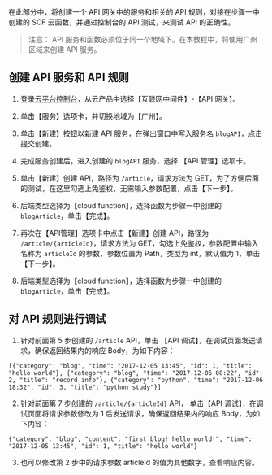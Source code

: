 在此部分中，将创建一个 API 网关中的服务和相关的 API 规则，对接在步骤一中创建的 SCF 云函数，并通过控制台的 API 测试，来测试 API 的正确性。

> 注意：
> API 服务和函数必须位于同一个地域下。在本教程中，将使用广州区域来创建 API 服务。


## 创建 API 服务和 API 规则

1. 登录[云平台控制台](http://console.tce.fsphere.cn/apigateway)，从云产品中选择【互联网中间件】-【API 网关】。

2. 单击【服务】选项卡，并切换地域为【广州】。

3. 单击【新建】按钮以新建 API 服务，在弹出窗口中写入服务名 `blogAPI`，点击提交创建。

4. 完成服务创建后，进入创建的 `blogAPI` 服务，选择 【API 管理】选项卡。

5. 单击【新建】创建 API，路径为 `/article`，请求方法为 GET，为了方便后面的测试，在这里勾选上免鉴权，无需输入参数配置，点击【下一步】。

6. 后端类型选择为【cloud function】，选择函数为步骤一中创建的 `blogArticle`，单击【完成】。

7. 再次在【API管理】选项卡中点击【新建】创建 API，路径为 `/article/{articleId}`，请求方法为 GET，勾选上免鉴权，参数配置中输入名称为 `articleId` 的参数，参数位置为 Path，类型为 int，默认值为 1，单击【下一步】。

8. 后端类型选择为【cloud function】，选择函数为步骤一中创建的 `blogArticle`，单击【完成】。

## 对 API 规则进行调试

1. 针对前面第 5 步创建的 `/article` API，单击 【API 调试】，在调试页面发送请求，确保返回结果内的响应 Body，为如下内容：
```
[{"category": "blog", "time": "2017-12-05 13:45", "id": 1, "title": "hello world"}, {"category": "blog", "time": "2017-12-06 08:22", "id": 2, "title": "record info"}, {"category": "python", "time": "2017-12-06 18:32", "id": 3, "title": "python study"}]
```

2. 针对前面第 7 步创建的 `/article/{articleId}` API， 单击【API 调试】，在调试页面将请求参数修改为 1 后发送请求，确保返回结果内的响应 Body，为如下内容：
```
{"category": "blog", "content": "first blog! hello world!", "time": "2017-12-05 13:45", "id": 1, "title": "hello world"}
```

3. 也可以修改第 2 步中的请求参数 articleId 的值为其他数字，查看响应内容。
